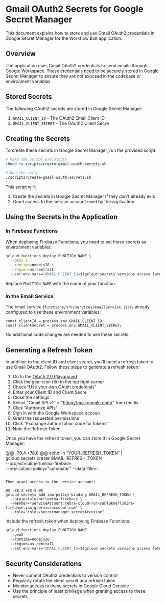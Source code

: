 # Gmail OAuth2 Secrets for Google Secret Manager

This document explains how to store and use Gmail OAuth2 credentials in Google Secret Manager for the Workflow Bolt application.

## Overview

The application uses Gmail OAuth2 credentials to send emails through Google Workspace. These credentials need to be securely stored in Google Secret Manager to ensure they are not exposed in the codebase or environment variables.

## Stored Secrets

The following OAuth2 secrets are stored in Google Secret Manager:

1. `GMAIL_CLIENT_ID` - The OAuth2 Email Client ID
2. `GMAIL_CLIENT_SECRET` - The OAuth2 Client Secre

## Creating the Secrets

To create these secrets in Google Secret Manager, run the provided script:

```bash
# Make the script executable
chmod +x scripts/create-gmail-oauth-secrets.sh

# Run the scrip
./scripts/create-gmail-oauth-secrets.sh
```

This script will:
1. Create the secrets in Google Secret Manager if they don't already exis
2. Grant access to the service account used by the application

## Using the Secrets in the Application

### In Firebase Functions

When deploying Firebase Functions, you need to set these secrets as environment variables:

```bash
gcloud functions deploy FUNCTION_NAME \
  --gen2 \
  --runtime=nodejs20 \
  --region=us-central1
  --set-env-vars="GMAIL_CLIENT_ID=$(gcloud secrets versions access latest --secret=GMAIL_CLIENT_ID),GMAIL_CLIENT_SECRET=$(gcloud secrets versions access latest --secret=GMAIL_CLIENT_SECRET)"
```

Replace `FUNCTION_NAME` with the name of your function.

### In the Email Service

The email service (`functions/src/services/emailService.js`) is already configured to use these environment variables:

```javascrip
const clientId = process.env.GMAIL_CLIENT_ID;
const clientSecret = process.env.GMAIL_CLIENT_SECRET;
```

No additional code changes are needed to use these secrets.

## Generating a Refresh Token

In addition to the client ID and client secret, you'll need a refresh token to use Gmail OAuth2. Follow these steps to generate a refresh token:

1. Go to the [OAuth 2.0 Playground](https://developers.google.com/oauthplayground/)
2. Click the gear icon (⚙️) in the top right corner
3. Check "Use your own OAuth credentials"
4. Enter your Client ID and Client Secre
5. Close the settings
6. Select "Gmail API v1" > "https://mail.google.com/" from the lis
7. Click "Authorize APIs"
8. Sign in with the Google Workspace accoun
9. Grant the requested permissions
10. Click "Exchange authorization code for tokens"
11. Note the Refresh Token

Once you have the refresh token, you can store it in Google Secret Manager:

@@ -78,4 +78,8 @@
echo -n "YOUR_REFRESH_TOKEN" | \
  gcloud secrets create GMAIL_REFRESH_TOKEN \
    --project=luknerlumina-firebase \
    --replication-policy="automatic"
  --data-file=-
```

Then grant access to the service account:

@@ -88,3 +88,5 @@
gcloud secrets add-iam-policy-binding GMAIL_REFRESH_TOKEN \
  --project=luknerlumina-firebase \
  --member="serviceAccount:tebra-cloud-run-sa@luknerlumina-firebase.iam.gserviceaccount.com" \
  --role="roles/secretmanager.secretAccessor"
```

Include the refresh token when deploying Firebase Functions:

```bash
gcloud functions deploy FUNCTION_NAME
  --gen2
  --runtime=nodejs20
  --region=us-central1
  --set-env-vars="GMAIL_CLIENT_ID=$(gcloud secrets versions access latest --secret=GMAIL_CLIENT_ID),GMAIL_CLIENT_SECRET=$(gcloud secrets versions access latest --secret=GMAIL_CLIENT_SECRET),GMAIL_REFRESH_TOKEN=$(gcloud secrets versions access latest --secret=GMAIL_REFRESH_TOKEN)"
```

## Security Considerations

- Never commit OAuth2 credentials to version control
- Regularly rotate the client secret and refresh token
- Monitor access to these secrets in Google Cloud Console
- Use the principle of least privilege when granting access to these secrets